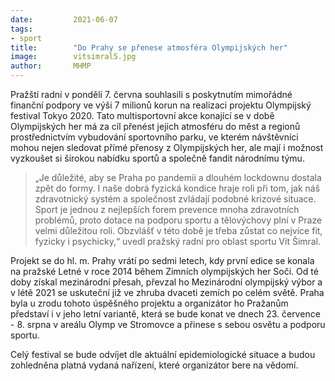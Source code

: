 ```yaml
---
date:         2021-06-07
tags:         
- sport
title:        "Do Prahy se přenese atmosféra Olympijských her"
image: 	      vitsimral5.jpg
author:       MHMP
---
```


Pražští radní v pondělí 7. června souhlasili s poskytnutím mimořádné finanční podpory ve výši 7 milionů korun na realizaci projektu Olympijský festival Tokyo 2020. Tato multisportovní akce konající se v době Olympijských her má za cíl přenést jejich atmosféru do měst a regionů prostřednictvím vybudování sportovního parku, ve kterém návštěvníci mohou nejen sledovat přímé přenosy z Olympijských her, ale mají i možnost vyzkoušet si širokou nabídku sportů a společně fandit národnímu týmu.

> „Je důležité, aby se Praha po pandemii a dlouhém lockdownu dostala zpět do formy. I naše dobrá fyzická kondice hraje roli při tom, jak náš zdravotnický systém a společnost zvládají podobné krizové situace. Sport je jednou z nejlepších forem prevence mnoha zdravotních problémů, proto dotace na podporu sportu a tělovýchovy plní v Praze velmi důležitou roli. Obzvlášť v této době je třeba zůstat co nejvíce fit, fyzicky i psychicky,“ uvedl pražský radní pro oblast sportu Vít Šimral.

Projekt se do hl. m. Prahy vrátí po sedmi letech, kdy první edice se konala na pražské Letné v roce 2014 během Zimních olympijských her Soči. Od té doby získal mezinárodní přesah, převzal ho Mezinárodní olympijský výbor a v létě 2021 se uskuteční již ve zhruba dvaceti zemích po celém světě. Praha byla u zrodu tohoto úspěšného projektu a organizátor ho Pražanům představí i v jeho letní variantě, která se bude konat ve dnech 23. července - 8. srpna v areálu Olymp ve Stromovce a přinese s sebou osvětu a podporu sportu.

Celý festival se bude odvíjet dle aktuální epidemiologické situace a budou zohledněna platná vydaná nařízení, které organizátor bere na vědomí.


